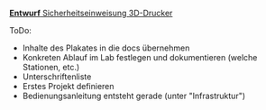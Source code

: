 [**Entwurf** Sicherheitseinweisung 3D-Drucker](einweisung_3d-drucker.pdf)


ToDo:
- Inhalte des Plakates in die docs übernehmen
- Konkreten Ablauf im Lab festlegen und dokumentieren (welche Stationen, etc.)
- Unterschriftenliste
- Erstes Projekt definieren
- Bedienungsanleitung entsteht gerade (unter "Infrastruktur")
